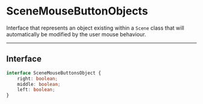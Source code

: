 # SceneMouseButtonObjects

Interface that represents an object existing within a ``Scene`` class that
will automatically be modified by the user mouse behaviour.

- - -

## Interface 

```ts
interface SceneMouseButtonsObject {
	right: boolean;
	middle: boolean;
	left: boolean;
}
```